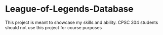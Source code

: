 # League-of-Legends-Database

This project is meant to showcase my skills and ability. CPSC 304 students should not use this project for course purposes